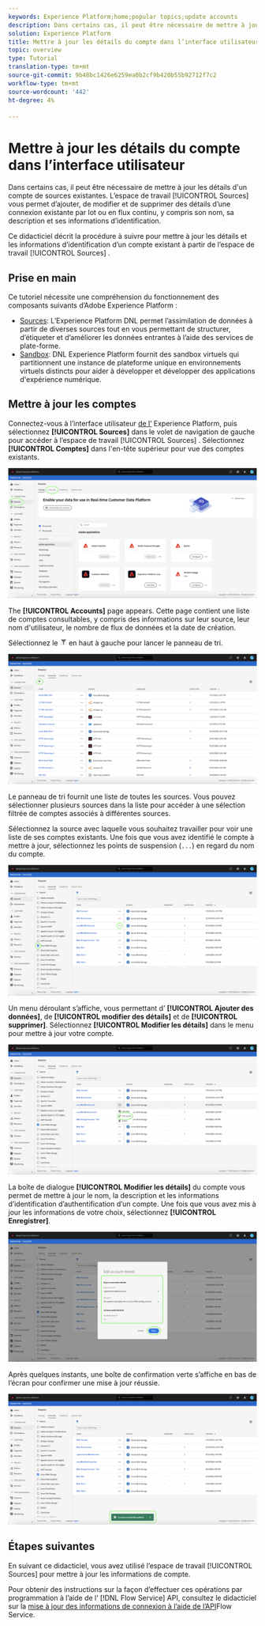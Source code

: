 ```yaml
---
keywords: Experience Platform;home;popular topics;update accounts
description: Dans certains cas, il peut être nécessaire de mettre à jour les détails d'un compte de sources existantes. L’espace de travail Sources vous permet d’ajouter, de modifier et de supprimer des détails d’une connexion existante par lot ou en flux continu, y compris son nom, sa description et ses informations d’identification.
solution: Experience Platform
title: Mettre à jour les détails du compte dans l’interface utilisateur
topic: overview
type: Tutorial
translation-type: tm+mt
source-git-commit: 9b48bc1426e6259ea0b2cf9b420b55b92712f7c2
workflow-type: tm+mt
source-wordcount: '442'
ht-degree: 4%

---
```



# Mettre à jour les détails du compte dans l’interface utilisateur

Dans certains cas, il peut être nécessaire de mettre à jour les détails d&#39;un compte de sources existantes. L’espace de travail [!UICONTROL Sources] vous permet d’ajouter, de modifier et de supprimer des détails d’une connexion existante par lot ou en flux continu, y compris son nom, sa description et ses informations d’identification.

Ce didacticiel décrit la procédure à suivre pour mettre à jour les détails et les informations d’identification d’un compte existant à partir de l’espace de travail [!UICONTROL Sources] .

## Prise en main

Ce tutoriel nécessite une compréhension du fonctionnement des composants suivants d’Adobe Experience Platform :

- [Sources](../../home.md): L’Experience Platform DNL permet l’assimilation de données à partir de diverses sources tout en vous permettant de structurer, d’étiqueter et d’améliorer les données entrantes à l’aide des services de plate-forme.
- [Sandbox](../../../sandboxes/home.md): DNL Experience Platform fournit des sandbox virtuels qui partitionnent une instance de plateforme unique en environnements virtuels distincts pour aider à développer et développer des applications d&#39;expérience numérique.

## Mettre à jour les comptes

Connectez-vous à l’interface utilisateur [de l’](https://platform.adobe.com) Experience Platform, puis sélectionnez **[!UICONTROL Sources]** dans le volet de navigation de gauche pour accéder à l’espace de travail [!UICONTROL Sources] . Sélectionnez **[!UICONTROL Comptes]** dans l&#39;en-tête supérieur pour vue des comptes existants.

![catalogue](../../images/tutorials/update/catalog.png)

The **[!UICONTROL Accounts]** page appears. Cette page contient une liste de comptes consultables, y compris des informations sur leur source, leur nom d&#39;utilisateur, le nombre de flux de données et la date de création.

Sélectionnez le ![filtre d’icône de filtre](../../images/tutorials/update/filter.png) en haut à gauche pour lancer le panneau de tri.

![comptes-liste](../../images/tutorials/update/accounts-list.png)

Le panneau de tri fournit une liste de toutes les sources. Vous pouvez sélectionner plusieurs sources dans la liste pour accéder à une sélection filtrée de comptes associés à différentes sources.

Sélectionnez la source avec laquelle vous souhaitez travailler pour voir une liste de ses comptes existants. Une fois que vous avez identifié le compte à mettre à jour, sélectionnez les points de suspension (`...`) en regard du nom du compte.

![comptes-tri](../../images/tutorials/update/accounts-sort.png)

Un menu déroulant s’affiche, vous permettant d’ **[!UICONTROL Ajouter des données]**, de **[!UICONTROL modifier des détails]** et de **[!UICONTROL supprimer]**. Sélectionnez **[!UICONTROL Modifier les détails]** dans le menu pour mettre à jour votre compte.

![mettre à jour](../../images/tutorials/update/update.png)

La boîte de dialogue **[!UICONTROL Modifier les détails]** du compte vous permet de mettre à jour le nom, la description et les informations d’identification d’authentification d’un compte. Une fois que vous avez mis à jour les informations de votre choix, sélectionnez **[!UICONTROL Enregistrer]**.

![edit-account-details](../../images/tutorials/update/edit-account-details.png)

Après quelques instants, une boîte de confirmation verte s’affiche en bas de l’écran pour confirmer une mise à jour réussie.

![update-confirmé](../../images/tutorials/update/update-confirmed.png)

## Étapes suivantes

En suivant ce didacticiel, vous avez utilisé l’espace de travail [!UICONTROL Sources] pour mettre à jour les informations de compte.

Pour obtenir des instructions sur la façon d’effectuer ces opérations par programmation à l’aide de l’ [!DNL Flow Service] API, consultez le didacticiel sur la [mise à jour des informations de connexion à l’aide de l’API](../../tutorials/api/update.md)Flow Service.
